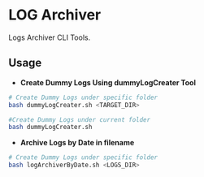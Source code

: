 # LOG Archiver

Logs Archiver CLI Tools.

## Usage

- **Create Dummy Logs Using dummyLogCreater Tool**

```bash
# Create Dummy Logs under specific folder
bash dummyLogCreater.sh <TARGET_DIR>

#Create Dummy Logs under current folder
bash dummyLogCreater.sh
```

- **Archive Logs by Date in filename**

```bash
# Create Dummy Logs under specific folder
bash logArchiverByDate.sh <LOGS_DIR>
```

